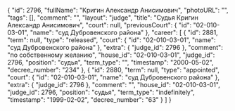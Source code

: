 {
    "id": 2796,
    "fullName": "Кригин Александр Анисимович",
    "photoURL": "",
    "tags": [],
    "comment": "",
    "layout": "judge",
    "title": "Судья Кригин Александр Анисимович",
    "court": null,
    "previousCourt": {
        "id": "02-010-03-01",
        "name": "суд Дубровенского района"
    },
    "career": [
        {
            "id": 2881,
            "term": null,
            "type": "released",
            "court": {
                "id": "02-010-03-01",
                "name": "суд Дубровенского района"
            },
            "extra": {
                "judge_id": 2796
            },
            "comment": "по собственному желанию",
            "house_id": "02-010-03-01",
            "judge_id": 2796,
            "position": "судья",
            "term_type": "",
            "timestamp": "2000-05-02",
            "decree_number": "234"
        },
        {
            "id": 2880,
            "term": null,
            "type": "appointed",
            "court": {
                "id": "02-010-03-01",
                "name": "суд Дубровенского района"
            },
            "extra": {
                "judge_id": 2796
            },
            "comment": "",
            "house_id": "02-010-03-01",
            "judge_id": 2796,
            "position": "судья",
            "term_type": "indefinitely",
            "timestamp": "1999-02-02",
            "decree_number": "63"
        }
    ]
}